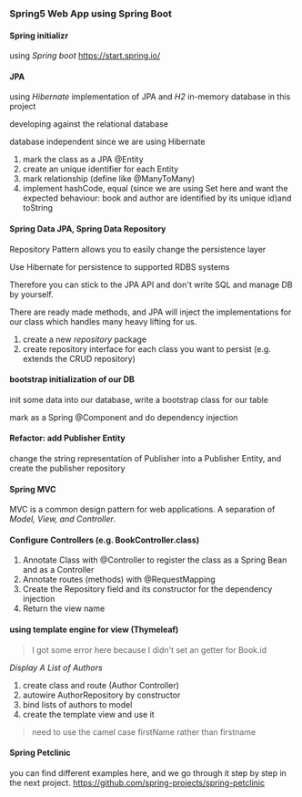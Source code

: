 ### Spring5 Web App using Spring Boot
#### Spring initializr
using *Spring boot* https://start.spring.io/

#### JPA
using *Hibernate* implementation of JPA and *H2* in-memory database in this project

developing against the relational database

database independent since we are using Hibernate

1. mark the class as a JPA @Entity
2. create an unique identifier for each Entity
3. mark relationship (define like @ManyToMany)
4. implement hashCode, equal (since we are using Set here and want the expected behaviour: book and author are identified by its unique id)and toString

#### Spring Data JPA, Spring Data Repository

Repository Pattern allows you to easily change the persistence layer

Use Hibernate for persistence to supported RDBS systems

Therefore you can stick to the JPA API and don't write SQL and manage DB by yourself.

There are ready made methods, and JPA will inject the implementations for our class which handles many heavy lifting for us.

1. create a new *repository* package
2. create repository interface for each class you want to persist
(e.g. extends the CRUD repository)

#### bootstrap initialization of our DB

init some data into our database, write a bootstrap class for our table

mark as a Spring @Component and do dependency injection

#### Refactor: add Publisher Entity

change the string representation of Publisher into a Publisher Entity, and create the publisher repository


#### Spring MVC

MVC is a common design pattern for web applications. A separation of *Model, View, and Controller*.

#### Configure Controllers (e.g. BookController.class)
1. Annotate Class with @Controller to register the class as a Spring Bean and as a Controller
2. Annotate routes (methods) with @RequestMapping 
3. Create the Repository field and its constructor for the dependency injection
4. Return the view name

#### using template engine for view (Thymeleaf)

> I got some error here because I didn't set an getter for Book.id

*Display A List of Authors*
1. create class and route (Author Controller)
2. autowire AuthorRepository by constructor
3. bind lists of authors to model
4. create the template view and use it

> need to use the camel case firstName rather than firstname


#### Spring Petclinic

you can find different examples here, and we go through it step by step in the next project.
https://github.com/spring-projects/spring-petclinic